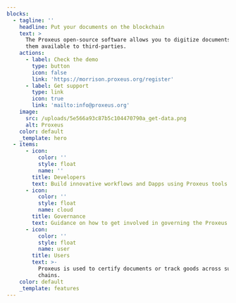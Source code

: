 ```yaml
---
blocks:
  - tagline: ''
    headline: Put your documents on the blockchain
    text: >
      The Proxeus open-source software allows you to digitize documents and make
      them available to third-parties.
    actions:
      - label: Check the demo
        type: button
        icon: false
        link: 'https://morrison.proxeus.org/register'
      - label: Get support
        type: link
        icon: true
        link: 'mailto:info@proxeus.org'
    image:
      src: /uploads/5e566a93c87b5c104470790a_get-data.png
      alt: Proxeus
    color: default
    _template: hero
  - items:
      - icon:
          color: ''
          style: float
          name: ''
        title: Developers
        text: Build innovative workflows and Dapps using Proxeus tools.
      - icon:
          color: ''
          style: float
          name: cloud
        title: Governance
        text: Guidance on how to get involved in governing the Proxeus project.
      - icon:
          color: ''
          style: float
          name: user
        title: Users
        text: >-
          Proxeus is used to certify documents or track goods across supply
          chains.
    color: default
    _template: features
---
```


